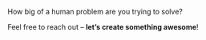 How big of a human problem are you trying to solve?

Feel free to reach out – **let’s create something awesome**!
